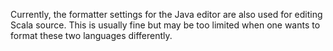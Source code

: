 Currently, the formatter settings for the Java editor are also used for editing Scala source. This is usually fine but may be too limited when one wants to format these two languages differently.

